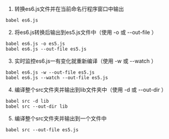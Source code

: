 1. 转换es6.js文件并在当前命名行程序窗口中输出

```
babel es6.js
```

2. 将es6.js转换后输出到es5.js文件中（使用 -o 或 --out-file ）

```
babel es6.js -o es5.js
babel es6.js --out-file es5.js
```

3. 实时监控es6.js一有变化就重新编译（使用 -w 或 --watch ）

```
babel es6.js -w --out-file es5.js
babel es6.js --watch --out-file es5.js
```

4. 编译整个src文件夹并输出到lib文件夹中（使用 -d 或 --out-dir ）

```
babel src -d lib
babel src --out-dir lib
```

5. 编译整个src文件夹并输出到一个文件中

```
babel src --out-file es5.js
```
